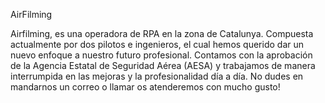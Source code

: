 AirFilming

Airfilming, es una operadora de RPA en la zona de Catalunya. Compuesta actualmente por dos pilotos e ingenieros, el cual hemos querido dar un nuevo enfoque a nuestro futuro profesional.
Contamos con la aprobación de la Agencia Estatal de Seguridad Aérea (AESA) y trabajamos de manera interrumpida en las mejoras y la profesionalidad día a día. 
No dudes en mandarnos un correo o llamar os atenderemos con mucho gusto!
